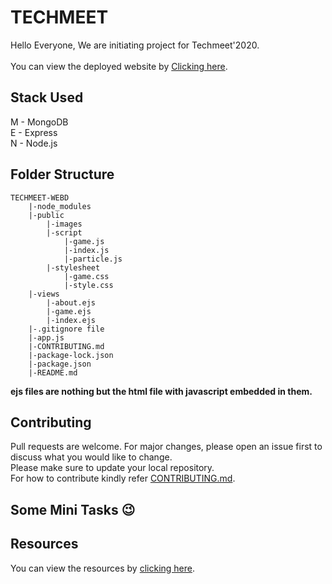 # TECHMEET #
Hello Everyone, We are initiating project for Techmeet'2020. <br/><br/>
You can view the deployed website by [Clicking here](https://techmeet-webd.herokuapp.com/).

## Stack Used ##
M - MongoDB \
E - Express <br/>
N - Node.js <br/>

## Folder Structure ##

    TECHMEET-WEBD
        |-node_modules
        |-public
            |-images
            |-script
                |-game.js
                |-index.js
                |-particle.js
            |-stylesheet
                |-game.css
                |-style.css
        |-views
            |-about.ejs
            |-game.ejs
            |-index.ejs
        |-.gitignore file
        |-app.js
        |-CONTRIBUTING.md
        |-package-lock.json
        |-package.json
        |-README.md

**ejs files are nothing but the html file with javascript embedded in them.**

## Contributing ##
Pull requests are welcome. For major changes, please open an issue first to discuss what you would like to change. <br/>
Please make sure to update your local repository. <br/>
For how to contribute kindly refer [CONTRIBUTING.md](https://github.com/MicrosoftStudentChapter/Techmeet-WebD/blob/master/CONTRIBUTING.md).

## Some Mini Tasks 😉 ## 


## Resources ##
You can view the resources by [clicking here](https://docs.google.com/document/d/1EU9iw2xvGei3TVTv47adQHvR14U3W2GAc8nO6xlWu3Y/edit?usp=sharing).